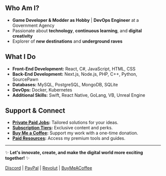 ## Who Am I?

- **Game Developer & Modder as Hobby** | **DevOps Engineer** at a Government Agency
- Passionate about **technology**, **continuous learning**, and **digital creativity**
- Explorer of **new destinations** and **underground raves**

## What I Do

- **Front-End Development:** React, C#, JavaScript, HTML, CSS
- **Back-End Development:** Next.js, Node.js, PHP, C++, Python, SourcePawn
- **Databases:** MySQL, PostgreSQL, MongoDB, SQLite
- **DevOps:** Docker, Kubernetes
- **Additional Skills:** Swift, React Native, GoLang, VB, Unreal Engine

## Support & Connect

- **[Private Paid Jobs](https://www.buymeacoffee.com/k4ryuu/commissions):** Tailored solutions for your ideas.
- **[Subscription Tiers](https://www.buymeacoffee.com/k4ryuu/membership):** Exclusive content and perks.
- **[Buy Me a Coffee](https://www.buymeacoffee.com/k4ryuu):** Support my work with a one-time donation.
- **[Paid Resources](https://www.buymeacoffee.com/k4ryuu/extras):** Access my premium tools and guides.

---

✨ **Let's innovate, create, and make the digital world more exciting together!** ✨

[Discord](https://discord.gg/peBZpwgMHb) | [PayPal](https://paypal.me/k4ryuu) | [Revolut](https://revolut.me/k4ryuu) | [BuyMeACoffee](https://www.buymeacoffee.com/k4ryuu)
